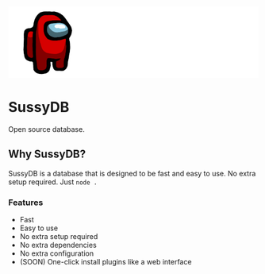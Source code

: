 ![SussyDB](assets/SussyDB.png)

# SussyDB
Open source database.

## Why SussyDB?
SussyDB is a database that is designed to be fast and easy to use. No extra setup required. Just `node .`

### Features
- Fast
- Easy to use
- No extra setup required
- No extra dependencies
- No extra configuration
- (SOON) One-click install plugins like a web interface